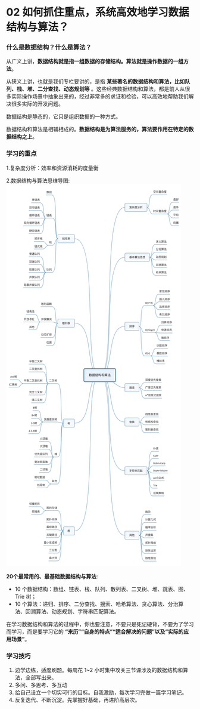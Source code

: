 # 02 如何抓住重点，系统高效地学习数据结构与算法？

### 什么是数据结构？什么是算法？
从广义上讲，__数据结构就是指一组数据的存储结构。算法就是操作数据的一组方法__。

从狭义上讲，也就是我们专栏要讲的，是指 __某些著名的数据结构和算法，比如队列、栈、堆、二分查找、动态规划等__ 。这些经典数据结构和算法，都是前人从很多实际操作场景中抽象出来的，经过非常多的求证和检验，可以高效地帮助我们解决很多实际的开发问题。

数据结构是静态的，它只是组织数据的一种方式。

数据结构和算法是相辅相成的。__数据结构是为算法服务的，算法要作用在特定的数据结构之上__。


### 学习的重点

1.复杂度分析：效率和资源消耗的度量衡

2.数据结构与算法思维导图:
![数据结构与算法思维导图](https://github.com/Aiooon/MyLeetcode/blob/master/GeekTime_DS%26Algorithm/%E5%85%A5%E9%97%A8%E7%AF%87/%E6%95%B0%E6%8D%AE%E7%BB%93%E6%9E%84%E4%B8%8E%E7%AE%97%E6%B3%95.jpg)

__20个最常用的、最基础数据结构与算法__:

- 10 个数据结构：数组、链表、栈、队列、散列表、二叉树、堆、跳表、图、Trie 树；
- 10 个算法：递归、排序、二分查找、搜索、哈希算法、贪心算法、分治算法、回溯算法、动态规划、字符串匹配算法。


在学习数据结构和算法的过程中，你也要注意，不要只是死记硬背，不要为了学习而学习，而是要学习它的 __“来历”“自身的特点”“适合解决的问题”以及“实际的应用场景”__。

### 学习技巧
1. 边学边练，适度刷题。每周花 1~2 小时集中攻关三节课涉及的数据结构和算法，全部写出来。
2. 多问、多思考、多互动
3. 给自己设立一个切实可行的目标。自我激励，每次学习完做一篇学习笔记。
4. 反复迭代、不断沉淀。先掌握好基础，再进阶高层次。